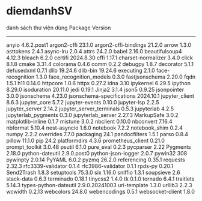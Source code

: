 # diemdanhSV

danh sách thư viện dùng
Package                   Version
------------------------- --------------
anyio                     4.6.2.post1
argon2-cffi               23.1.0
argon2-cffi-bindings      21.2.0
arrow                     1.3.0
asttokens                 2.4.1
async-lru                 2.0.4
attrs                     24.2.0
babel                     2.16.0
beautifulsoup4            4.12.3
bleach                    6.2.0
certifi                   2024.8.30
cffi                      1.17.1
charset-normalizer        3.4.0
click                     8.1.8
cmake                     3.31.4
colorama                  0.4.6
comm                      0.2.2
debugpy                   1.8.7
decorator                 5.1.1
defusedxml                0.7.1
dlib                      19.24.6
dlib-bin                  19.24.6
executing                 2.1.0
face-recognition          1.3.0
face_recognition_models   0.3.0
fastjsonschema            2.20.0
fqdn                      1.5.1
h11                       0.14.0
httpcore                  1.0.6
httpx                     0.27.2
idna                      3.10
ipykernel                 6.29.5
ipython                   8.29.0
isoduration               20.11.0
jedi                      0.19.1
Jinja2                    3.1.4
json5                     0.9.25
jsonpointer               3.0.0
jsonschema                4.23.0
jsonschema-specifications 2024.10.1
jupyter_client            8.6.3
jupyter_core              5.7.2
jupyter-events            0.10.0
jupyter-lsp               2.2.5
jupyter_server            2.14.2
jupyter_server_terminals  0.5.3
jupyterlab                4.2.5
jupyterlab_pygments       0.3.0
jupyterlab_server         2.27.3
MarkupSafe                3.0.2
matplotlib-inline         0.1.7
mistune                   3.0.2
nbclient                  0.10.0
nbconvert                 7.16.4
nbformat                  5.10.4
nest-asyncio              1.6.0
notebook                  7.2.2
notebook_shim             0.2.4
numpy                     2.2.2
overrides                 7.7.0
packaging                 24.1
pandocfilters             1.5.1
parso                     0.8.4
pillow                    11.1.0
pip                       24.2
platformdirs              4.3.6
prometheus_client         0.21.0
prompt_toolkit            3.0.48
psutil                    6.1.0
pure_eval                 0.2.3
pycparser                 2.22
Pygments                  2.18.0
python-dateutil           2.9.0.post0
python-json-logger        2.0.7
pywin32                   308
pywinpty                  2.0.14
PyYAML                    6.0.2
pyzmq                     26.2.0
referencing               0.35.1
requests                  2.32.3
rfc3339-validator         0.1.4
rfc3986-validator         0.1.1
rpds-py                   0.20.1
Send2Trash                1.8.3
setuptools                75.3.0
six                       1.16.0
sniffio                   1.3.1
soupsieve                 2.6
stack-data                0.6.3
terminado                 0.18.1
tinycss2                  1.4.0
tk                        0.1.0
tornado                   6.4.1
traitlets                 5.14.3
types-python-dateutil     2.9.0.20241003
uri-template              1.3.0
urllib3                   2.2.3
wcwidth                   0.2.13
webcolors                 24.8.0
webencodings              0.5.1
websocket-client          1.8.0


